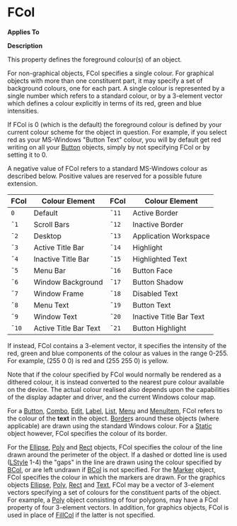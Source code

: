 




<h1 class="heading"><span class="name">FCol</span></h1>

**Applies To**


**Description**


This property defines the foreground colour(s) of an object.



For
non-graphical objects, FCol specifies a single colour. For graphical objects
with more than one constituent part, it may specify a set of background colours,
one for each part. A single colour is represented by a single number which
refers to a standard colour, or by a 3-element vector which defines a colour
explicitly in terms of its red, green and blue intensities.


If FCol is 0 (which is the default) the foreground colour is defined by your
current colour scheme for the object in question. For example, if you select red
as your MS-Windows "Button Text" colour, you will by default get red
writing on all your [Button](./button.md) objects, simply by
not specifying FCol or by setting it to 0.


A negative value of FCol refers to a standard MS-Windows colour as described
below. Positive values are reserved for a possible future extension.


| FCol | Colour Element | FCol | Colour Element |
| --- | --- | --- | ---  |
| `0` | Default | `¯11` | Active Border |
| `¯1` | Scroll Bars | `¯12` | Inactive Border |
| `¯2` | Desktop | `¯13` | Application Workspace |
| `¯3` | Active Title Bar | `¯14` | Highlight |
| `¯4` | Inactive Title Bar | `¯15` | Highlighted Text |
| `¯5` | Menu Bar | `¯16` | Button Face |
| `¯6` | Window Background | `¯17` | Button Shadow |
| `¯7` | Window Frame | `¯18` | Disabled Text |
| `¯8` | Menu Text | `¯19` | Button Text |
| `¯9` | Window Text | `¯20` | Inactive Title Bar Text |
| `¯10` | Active Title Bar Text | `¯21` | Button Highlight |


If instead, FCol contains a 3-element vector, it specifies the intensity of
the red, green and blue components of the colour as values in the range 0-255.
For example, (255 0 0) is red and (255 255 0) is yellow.


Note that if the colour specified by FCol would normally be rendered as a
dithered colour, it is instead converted to the nearest pure colour available on
the device. The actual colour realised also depends upon the capabilities of the
display adapter and driver, and the current Windows colour map.


For a [Button](./button.md), [Combo](./combo.md),
[Edit](./edit.md), [Label](./label.md), [List](./list.md),
[Menu](./menu.md) and [MenuItem](./menuitem.md),
FCol refers to the colour of the **text** in the object. [Border](border.md)s
around these objects (where applicable) are drawn using the standard Windows
colour. For a [Static](./static.md) object however, FCol
specifies the colour of its border.


For the [Ellipse](./ellipse.md), [Poly](./poly.md) and [Rect](./rect.md) objects, FCol specifies the colour of
the line drawn around the perimeter of the object. If a dashed or dotted line is
used ([LStyle](lstyle.md) 1-4) the "gaps" in
the line are drawn using the colour specified by [BCol](bcol.md),
or are left undrawn if [BCol](bcol.md) is not specified.
For the [Marker](./marker.md) object, FCol specifies the
colour in which the markers are drawn. For the graphics objects [Ellipse](./ellipse.md),
[Poly](./poly.md), [Rect](./rect.md) and [Text](./text.md),
FCol may be a vector of 3-element vectors specifying a set of colours for the
constituent parts of the object. For example, a [Poly](./poly.md) object consisting of four polygons, may have a FCol property of four 3-element
vectors. In addition, for graphics objects, FCol is used in place of [FillCol](fillcol.md) if the latter is not specified.


